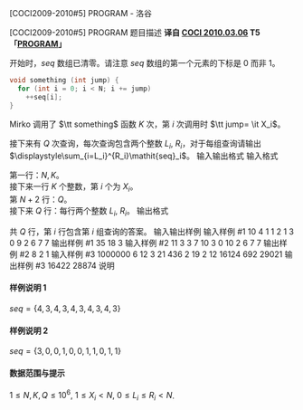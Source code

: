 



[COCI2009-2010#5] PROGRAM - 洛谷














[COCI2009-2010#5] PROGRAM
题目描述
 **译自 [COCI 2010.03.06](http://hsin.hr/coci/archive/2009_2010/) T5「[PROGRAM](http://hsin.hr/coci/archive/2009_2010/contest5_tasks.pdf)」**

开始时，$\mathit{seq}$ 数组已清零。请注意 $\mathit{seq}$ 数组的第一个元素的下标是 0 而非 1。

```cpp
void something (int jump) {
  for (int i = 0; i < N; i += jump)
    ++seq[i];
}
```

Mirko 调用了 $\tt something$ 函数 $K$ 次，第 $i$ 次调用时 $\tt jump= \it X_i$。

接下来有 $Q$ 次查询，每次查询包含两个整数 $L_i,$ $R_i$，对于每组查询请输出 $\displaystyle\sum_{i=L_i}^{R_i}\mathit{seq}_i$。
输入输出格式
输入格式

第一行：$N,K$。  
接下来一行 $K$ 个整数，第 $i$ 个为 $X_i$。  
第 $N+2$ 行：$Q$。  
接下来 $Q$ 行：每行两个整数 $L_i,$ $R_i$。
输出格式

共 $Q$ 行，第 $i$ 行包含第 $i$ 组查询的答案。
输入输出样例
输入样例 #1
10 4
1 1 2 1
3
0 9
2 6
7 7
输出样例 #1
35
18
3
输入样例 #2
11 3
3 7 10
3
0 10
2 6
7 7
输出样例 #2
8
2
1
输入样例 #3
1000000 6
12 3 21 436 2 19
2
12 16124
692 29021
输出样例 #3
16422
28874
说明
#### 样例说明 1
$seq=\{4, 3, 4, 3, 4, 3, 4, 3, 4, 3\}$

#### 样例说明 2
$seq=\{3, 0, 0, 1, 0, 0, 1, 1, 0, 1, 1\}$

#### 数据范围与提示
$1≤N,K,Q≤10^6,$ $1≤X_i<N,$ $0≤L_i≤R_i<N$.






